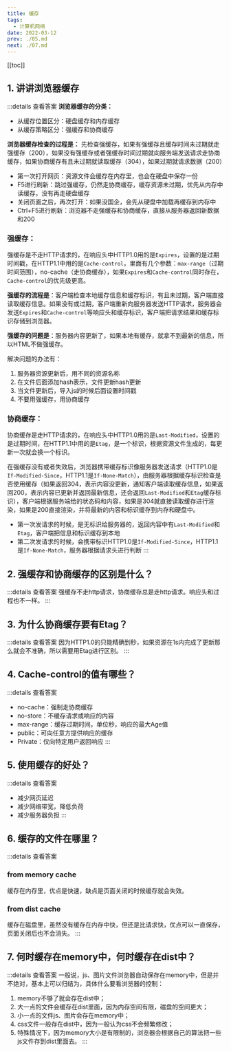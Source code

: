```yaml
---
title: 缓存
tags: 
  - 计算机网络
date: 2022-03-12
prev: ./05.md
next: ./07.md
---
```

[[toc]]
## 1. 讲讲浏览器缓存
:::details 查看答案
**浏览器缓存的分类：**
- 从缓存位置区分：硬盘缓存和内存缓存
- 从缓存策略区分：强缓存和协商缓存

**浏览器缓存检查的过程是：**
先检查强缓存，如果有强缓存且缓存时间未过期就走强缓存（200），如果没有强缓存或者强缓存时间过期就向服务端发送请求走协商缓存，如果协商缓存有且未过期就读取缓存（304），如果过期就请求数据（200）

- 第一次打开网页：资源文件会缓存在内存里，也会在硬盘中保存一份
- F5进行刷新：跳过强缓存，仍然走协商缓存，缓存资源未过期，优先从内存中读缓存，没有再走硬盘缓存
- 关闭页面之后，再次打开：如果没国企，会先从硬盘中加载再缓存到内存中
- Ctrl+F5进行刷新：浏览器不走强缓存和协商缓存，直接从服务器返回新数据和200

### **强缓存：**
强缓存是不走HTTP请求的，在响应头中HTTP1.0用的是`Expires`，设置的是过期时间戳，在HTTP1.1中用的是`Cache-control`，里面有几个参数：`max-range`（过期时间范围），no-cache（走协商缓存），如果`Expires`和`Cache-control`同时存在，`Cache-control`的优先级更高。

**强缓存的流程是**：客户端检查本地缓存信息和缓存标识，有且未过期，客户端直接读取缓存信息。如果没有或过期，客户端重新向服务器发送HTTP请求，服务器会发送`Expires`和`Cache-control`等响应头和缓存标识，客户端把请求结果和缓存标识存储到浏览器。

**强缓存的问题是**：服务器内容更新了，如果本地有缓存，就拿不到最新的信息，所以HTML不做强缓存。

解决问题的办法有：
1. 服务器资源更新后，用不同的资源名称
2. 在文件后面添加hash表示，文件更新hash更新
3. 当文件更新后，导入js的时候后面设置时间戳
4. 不要用强缓存，用协商缓存

### **协商缓存：**
协商缓存是走HTTP请求的，在响应头中HTTP1.0用的是`Last-Modified`，设置的是过期时间，在HTTP1.1中用的是`Etag`，是一个标识，根据资源文件生成的，每更新一次就会换一个标识。

在强缓存没有或者失效后，浏览器携带缓存标识像服务器发送请求（HTTP1.0是`If-Modified-Since`，HTTP1.1是`If-None-Match`），由服务器根据缓存标识检查是否使用缓存（如果返回304，表示内容没更新，通知客户端读取缓存信息，如果返回200，表示内容已更新并返回最新信息，还会返回`Last-Modified`和`Etag`缓存标识），客户端根据服务端给的状态码和内容，如果是304就直接读取缓存进行渲染，如果是200直接渲染，并将最新的内容和标识缓存到内存和硬盘中。

- 第一次发请求的时候，是无标识给服务器的，返回内容中有`Last-Modified`和`Etag`，客户端把信息和标识缓存到本地
- 第二次发请求的时候，会携带标识HTTP1.0是`If-Modified-Since`，HTTP1.1是`If-None-Match`，服务器根据请求头进行判断
:::

## 2. 强缓存和协商缓存的区别是什么？
:::details 查看答案
强缓存不走http请求，协商缓存总是走http请求。响应头和过程也不一样。
:::

## 3. 为什么协商缓存要有Etag？
:::details 查看答案
因为HTTP1.0的只能精确到秒，如果资源在1s内完成了更新那么就会不准确，所以需要用Etag进行区别。
:::

## 4. Cache-control的值有哪些？
:::details 查看答案
- no-cache：强制走协商缓存
- no-store：不缓存请求或响应的内容
- max-range：缓存过期时间，单位秒，响应的最大Age值
- public：可向任意方提供响应的缓存
- Private：仅向特定用户返回响应
:::

## 5. 使用缓存的好处？
:::details 查看答案
- 减少网页延迟
- 减少网络带宽，降低负荷
- 减少服务器负担
:::

## 6. 缓存的文件在哪里？

:::details 查看答案
### from memory cache
缓存在内存里，优点是快速，缺点是页面关闭的时候缓存就会失效。
### from dist cache
缓存在磁盘里，虽然没有缓存在内存中快，但还是比请求快，优点可以一直保存，页面关闭后也不会消失。
:::

## 7. 何时缓存在memory中，何时缓存在dist中？

:::details 查看答案
一般说，js、图片文件浏览器自动保存在memory中，但是并不绝对，基本上可以归结为，具体什么要看浏览器的控制：

1. memory不够了就会存在dist中；
2. 大一点的文件会缓存在dist里面，因为内存空间有限，磁盘的空间更大；
3. 小一点的文件js、图片会存在memory中；
4. css文件一般存在dist中，因为一般认为css不会频繁修改；
5. 特殊情况下，因为memory大小是有限制的，浏览器会根据自己的算法把一些js文件存到dist里面去。
:::